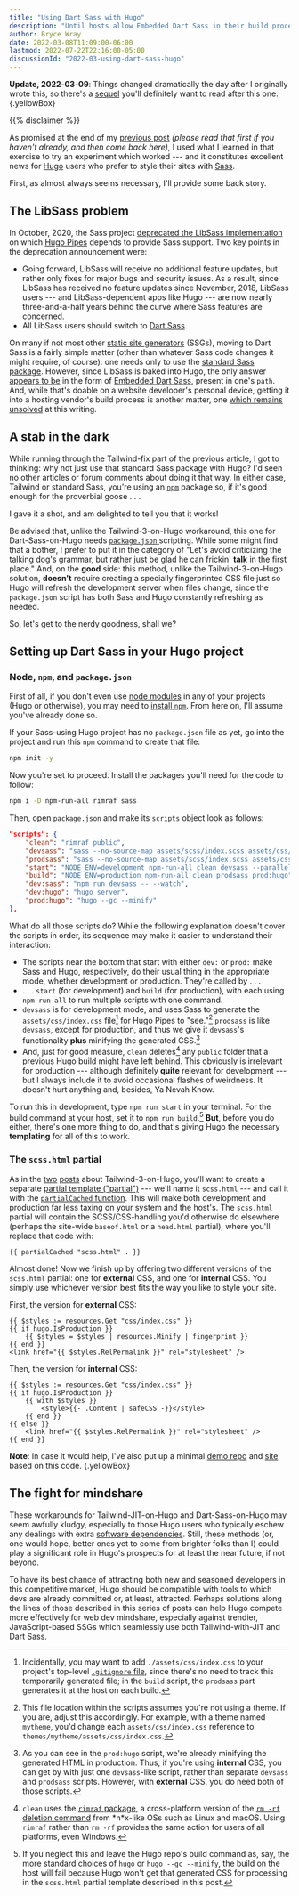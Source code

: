 ```yaml
---
title: "Using Dart Sass with Hugo"
description: "Until hosts allow Embedded Dart Sass in their build processes, here’s a not-too-hacky workaround for Sass-on-Hugo fans."
author: Bryce Wray
date: 2022-03-08T11:09:00-06:00
lastmod: 2022-07-22T22:16:00-05:00
discussionId: "2022-03-using-dart-sass-hugo"
---
```


**Update, 2022‑03‑09**: Things changed dramatically the day after I originally wrote this, so there's a [sequel](/posts/2022/03/using-dart-sass-hugo-sequel/) you'll definitely want to read after this one.
{.yellowBox}

{{% disclaimer %}}

As promised at the end of my [previous post](/posts/2022/03/making-tailwind-jit-work-hugo-version-3-edition/) *(please read that first if you haven't already, and then come back here)*, I used what I learned in that exercise to try an experiment which worked --- and it constitutes excellent news for [Hugo](https://gohugo.io) users who prefer to style their sites with [Sass](https://sass-lang.com).

First, as almost always seems necessary, I'll provide some back story.

## The LibSass problem

In October, 2020, the Sass project [deprecated the LibSass implementation](https://sass-lang.com/blog/libsass-is-deprecated) on which [Hugo Pipes](https://gohugo.io/hugo-pipes) depends to provide Sass support. Two key points in the deprecation announcement were:

- Going forward, LibSass will receive no additional feature updates, but rather only fixes for major bugs and security issues. As a result, since LibSass has received no feature updates since November, 2018, LibSass users --- and LibSass-dependent apps like Hugo --- are now nearly three-and-a-half years behind the curve where Sass features are concerned.
- All LibSass users should switch to [Dart Sass](https://sass-lang.com/dart-sass).

On many if not most other [static site generators](https://jamstack.org/generators) (SSGs), moving to Dart Sass is a fairly simple matter (other than whatever Sass code changes it might require, of course): one needs only to use the [standard Sass package](https://github.com/sass/sass). However, since LibSass is baked into Hugo, the only answer [appears to be](https://discourse.gohugo.io/t/question-are-there-plans-to-support-dart-sass-and-its-newly-introduced-use-modular-system/21882) in the form of [Embedded Dart Sass](https://github.com/sass/dart-sass-embedded), present in one's `path`. And, while that's doable on a website developer's personal device, getting it into a hosting vendor's build process is another matter, one [which remains unsolved](https://discourse.gohugo.io/t/using-dart-sass-hugo-and-netlify/37099) at this writing.

## A stab in the dark

While running through the Tailwind-fix part of the previous article, I got to thinking: why not just use that standard Sass package with Hugo? I'd seen no other articles or forum comments about doing it that way. In either case, Tailwind or standard Sass, you're using an [`npm`](https://www.npmjs.com/) package so, if it's good enough for the proverbial goose&nbsp;.&nbsp;.&nbsp;.

I gave it a shot, and am delighted to tell you that it works!

Be advised that, unlike the Tailwind-3-on-Hugo workaround, this one for Dart-Sass-on-Hugo needs [`package.json` ](https://docs.npmjs.com/creating-a-package-json-file) scripting. While some might find that a bother, I prefer to put it in the category of "Let's avoid criticizing the talking dog's grammar, but rather just be glad he can frickin' **talk** in the first place." And, on the **good** side: this method, unlike the Tailwind-3-on-Hugo solution, **doesn't** require creating a specially fingerprinted CSS file just so Hugo will refresh the development server when files change, since the `package.json` script has both Sass and Hugo constantly refreshing as needed.

So, let's get to the nerdy goodness, shall we?

## Setting up Dart Sass in your Hugo project

### Node, `npm`, and `package.json`

First of all, if you don't even use [node modules](https://nodejs.org/api/modules.html) in any of your projects (Hugo or otherwise), you may need to [install `npm`](https://docs.npmjs.com/downloading-and-installing-node-js-and-npm). From here on, I'll assume you've already done so.

If your Sass-using Hugo project has no `package.json` file as yet, go into the project and run this `npm` command to create that file:

```bash
npm init -y
```

Now you're set to proceed. Install the packages you'll need for the code to follow:

```bash
npm i -D npm-run-all rimraf sass
```

Then, open `package.json` and make its `scripts` object look as follows:

```json
"scripts": {
	"clean": "rimraf public",
	"devsass": "sass --no-source-map assets/scss/index.scss assets/css/index.css",
	"prodsass": "sass --no-source-map assets/scss/index.scss assets/css/index.css --style=compressed",
	"start": "NODE_ENV=development npm-run-all clean devsass --parallel dev:*",
	"build": "NODE_ENV=production npm-run-all clean prodsass prod:hugo",
	"dev:sass": "npm run devsass -- --watch",
	"dev:hugo": "hugo server",
	"prod:hugo": "hugo --gc --minify"
},
```

What do all those scripts do? While the following explanation doesn't cover the scripts in order, its sequence may make it easier to understand their interaction:

- The scripts near the bottom that start with either `dev:` or `prod:` make Sass and Hugo, respectively, do their usual thing in the appropriate mode, whether development or production. They're called by&nbsp;.&nbsp;.&nbsp;.
- .&nbsp;.&nbsp;. `start` (for development) and `build` (for production), with each using `npm-run-all` to run multiple scripts with one command.
- `devsass` is for development mode, and uses Sass to generate the `assets/css/index.css` file[^ignore] for Hugo Pipes to "see."[^themes] `prodsass` is like `devsass`, except for production, and thus we give it `devsass`'s functionality **plus** minifying the generated CSS.[^minify]
- And, just for good measure, `clean` deletes[^rimraf] any `public` folder that a previous Hugo build might have left behind. This obviously is irrelevant for production --- although definitely **quite** relevant for development --- but I always include it to avoid occasional flashes of weirdness. It doesn't hurt anything and, besides, Ya Nevah Know.

[^ignore]: Incidentally, you may want to add `./assets/css/index.css` to your project's top-level [`.gitignore` file](https://git-scm.com/docs/gitignore), since there's no need to track this temporarily generated file; in the `build` script, the `prodsass` part generates it at the host on each build.

[^themes]: This file location within the scripts assumes you're not using a theme. If you are, adjust this accordingly. For example, with a theme named `mytheme`, you'd change each `assets/css/index.css` reference to `themes/mytheme/assets/css/index.css`.

[^minify]: As you can see in the `prod:hugo` script, we're already minifying the generated HTML in production. Thus, if you're using **internal** CSS, you can get by with just one `devsass`-like script, rather than separate `devsass` and `prodsass` scripts. However, with **external** CSS, you do need both of those scripts.

[^rimraf]: `clean` uses the [`rimraf` package](https://github.com/isaacs/rimraf), a cross-platform version of the [`rm -rf` deletion command](https://en.wikipedia.org/wiki/Rm_(Unix)) from \*n*x-like OSs such as Linux and macOS. Using `rimraf` rather than `rm -rf` provides the same action for users of all platforms, even Windows.

To run this in development, type `npm run start` in your terminal. For the build command at your host, set it to `npm run build`.[^hostBuild] **But**, before you do either, there's one more thing to do, and that's giving Hugo the necessary **templating** for all of this to work.

[^hostBuild]: If you neglect this and leave the Hugo repo's build command as, say, the more standard choices of `hugo` or `hugo --gc --minify`, the build on the host will fail because Hugo won't get that generated CSS for processing in the `scss.html` partial template described in this post.

### The `scss.html` partial

As in the [two](/posts/2021/11/making-tailwind-jit-work-hugo/) [posts](/posts/2022/03/making-tailwind-jit-work-hugo-version-3-edition/) about Tailwind-3-on-Hugo, you'll want to create a separate [partial template ("partial")](https://gohugo.io/templates/partials/) --- we'll name it `scss.html` --- and call it with the [`partialCached` function](https://gohugo.io/functions/partialcached/). This will make both development and production far less taxing on your system and the host's. The `scss.html` partial will contain the SCSS/CSS-handling you'd otherwise do elsewhere (perhaps the site-wide `baseof.html` or a `head.html` partial), where you'll replace that code with:

```go-html-template
{{ partialCached "scss.html" . }}
```

Almost done! Now we finish up by offering two different versions of the `scss.html` partial: one for **external** CSS, and one for **internal** CSS. You simply use whichever version best fits the way you like to style your site.

First, the version for **external** CSS:

```go-html-template
{{ $styles := resources.Get "css/index.css" }}
{{ if hugo.IsProduction }}
	{{ $styles = $styles | resources.Minify | fingerprint }}
{{ end }}
<link href="{{ $styles.RelPermalink }}" rel="stylesheet" />
```

Then, the version for **internal** CSS:

```go-html-template
{{ $styles := resources.Get "css/index.css" }}
{{ if hugo.IsProduction }}
	{{ with $styles }}
		<style>{{- .Content | safeCSS -}}</style>
	{{ end }}
{{ else }}
	<link href="{{ $styles.RelPermalink }}" rel="stylesheet" />
{{ end }}
```

**Note**: In case it would help, I've also put up a minimal [demo repo](https://github.com/brycewray/hugo-npm-sass) and [site](https://hugo-npm-sass.vercel.app/) based on this code.
{.yellowBox}

## The fight for mindshare

These workarounds for Tailwind-JIT-on-Hugo and Dart-Sass-on-Hugo may seem awfully kludgy, especially to those Hugo users who typically eschew any dealings with extra [software dependencies](https://xkcd.com/2347/). Still, these methods (or, one would hope, better ones yet to come from brighter folks than I) could play a significant role in Hugo's prospects for at least the near future, if not beyond.

To have its best chance of attracting both new and seasoned developers in this competitive market, Hugo should be compatible with tools to which devs are already committed or, at least, attracted. Perhaps solutions along the lines of those described in this series of posts can help Hugo compete more effectively for web dev mindshare, especially against trendier, JavaScript-based SSGs which seamlessly use both Tailwind-with-JIT and Dart Sass.
